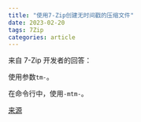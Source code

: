 ```yaml
---
title: "使用7-Zip创建无时间戳的压缩文件"
date: 2023-02-20
tags: 7Zip
categories: article
---
```


来自 7-Zip 开发者的回答：

使用参数`tm-`。

在命令行中，使用`-mtm-`。

[来源](https://sourceforge.net/p/sevenzip/discussion/45797/thread/61905a4c/)
